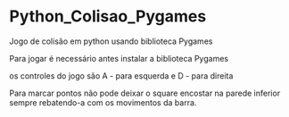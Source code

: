 # Python_Colisao_Pygames
Jogo de colisão em python usando biblioteca Pygames

Para jogar é necessário antes instalar a biblioteca Pygames

os controles do jogo são A - para esquerda e D - para direita

Para marcar pontos não pode deixar o square encostar na parede inferior sempre rebatendo-a com os movimentos da barra. 
